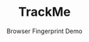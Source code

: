 ---
id: trackme
sort: 2
title: TrackMe
subtitle: Browser Fingerprint Demo
description: An app to demonstrate various browser fingerprinting techniques
problem: Users need to understand the importance of browser fingerprinting and how it can be used to track them online.
solution: TrackMe is an app that demonstrates various browser fingerprinting techniques in a fun and interactive way.
tech: [{ name: 'NuxtJS', icon: 'logos:nuxt-icon' }, { name: 'TypeScript', icon: 'logos:typescript-icon' }, { name: 'TailwindCSS', icon: 'logos:tailwindcss-icon' }, { name: 'Shadcn-vue', icon: 'simple-icons:shadcnui' }]
link: https://trackme.dev
repo: https://github.com/LeonKohli/browser-fingerprint
image: /images/projects/trackme-preview.jpg
--- 